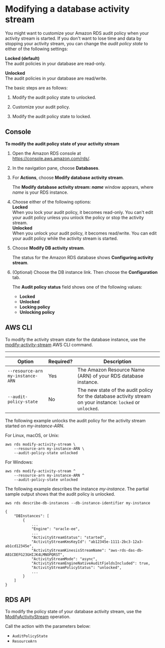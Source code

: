 # Modifying a database activity stream<a name="DBActivityStreams.Modifying"></a>

You might want to customize your Amazon RDS audit policy when your activity stream is started\. If you don't want to lose time and data by stopping your activity stream, you can change the *audit policy state* to either of the following settings:

**Locked \(default\)**  
The audit policies in your database are read\-only\.

**Unlocked**  
The audit policies in your database are read/write\.

The basic steps are as follows:

1. Modify the audit policy state to unlocked\.

1. Customize your audit policy\.

1. Modify the audit policy state to locked\.

## Console<a name="DBActivityStreams.Modifying-collapsible-section-E1"></a>

**To modify the audit policy state of your activity stream**

1. Open the Amazon RDS console at [https://console\.aws\.amazon\.com/rds/](https://console.aws.amazon.com/rds/)\.

1. In the navigation pane, choose **Databases**\.

1. For **Actions**, choose **Modify database activity stream**\. 

   The **Modify database activity stream: *name*** window appears, where *name* is your RDS instance\.

1. Choose either of the following options:  
**Locked**  
When you lock your audit policy, it becomes read\-only\. You can't edit your audit policy unless you unlock the policy or stop the activity stream\.  
**Unlocked**  
When you unlock your audit policy, it becomes read/write\. You can edit your audit policy while the activity stream is started\.

1. Choose **Modify DB activity stream**\.

   The status for the Amazon RDS database shows **Configuring activity stream**\.

1. \(Optional\) Choose the DB instance link\. Then choose the **Configuration** tab\.

   The **Audit policy status** field shows one of the following values:
   + **Locked**
   + **Unlocked**
   + **Locking policy**
   + **Unlocking policy**

## AWS CLI<a name="DBActivityStreams.Modifying-collapsible-section-E2"></a>

To modify the activity stream state for the database instance, use the [modify\-activity\-stream](https://docs.aws.amazon.com/cli/latest/reference/rds/modify-activity-stream.html) AWS CLI command\.


****  

| Option | Required? | Description | 
| --- | --- | --- | 
|  `--resource-arn my-instance-ARN`  |  Yes  |  The Amazon Resource Name \(ARN\) of your RDS database instance\.  | 
|  `--audit-policy-state`  |  No  |  The new state of the audit policy for the database activity stream on your instance: `locked` or `unlocked`\.  | 

The following example unlocks the audit policy for the activity stream started on *my\-instance\-ARN*\.

For Linux, macOS, or Unix:

```
aws rds modify-activity-stream \
    --resource-arn my-instance-ARN \
    --audit-policy-state unlocked
```

For Windows:

```
aws rds modify-activity-stream ^
    --resource-arn my-instance-ARN ^
    --audit-policy-state unlocked
```

The following example describes the instance *my\-instance*\. The partial sample output shows that the audit policy is unlocked\.

```
aws rds describe-db-instances --db-instance-identifier my-instance

{
    "DBInstances": [
        {
            ...
            "Engine": "oracle-ee",
            ...
            "ActivityStreamStatus": "started",
            "ActivityStreamKmsKeyId": "ab12345e-1111-2bc3-12a3-ab1cd12345e",
            "ActivityStreamKinesisStreamName": "aws-rds-das-db-AB1CDEFG23GHIJK4LMNOPQRST",
            "ActivityStreamMode": "async",
            "ActivityStreamEngineNativeAuditFieldsIncluded": true, 
            "ActivityStreamPolicyStatus": "unlocked",
            ...
        }
    ]
}
```

## RDS API<a name="DBActivityStreams.Modifying-collapsible-section-E3"></a>

To modify the policy state of your database activity stream, use the [ModifyActivityStream](https://docs.aws.amazon.com/AmazonRDS/latest/APIReference/API_ModifyActivityStream.html) operation\.

Call the action with the parameters below:
+ `AuditPolicyState`
+ `ResourceArn`
